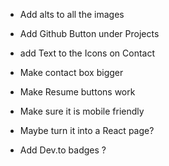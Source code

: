 
* Add alts to all the images

* Add Github Button under Projects
* add Text to the Icons on Contact
* Make contact box bigger
* Make Resume buttons work

* Make sure it is mobile friendly

* Maybe turn it into a React page?
* Add Dev.to badges ?
